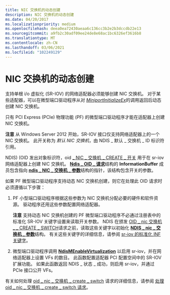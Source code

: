```yaml
---
title: NIC 交换机的动态创建
description: NIC 交换机的动态创建
ms.date: 04/20/2017
ms.localizationpriority: medium
ms.openlocfilehash: deea0ea72430aeaa6c136cc3b2e2b3dccdb22e13
ms.sourcegitcommit: a9fb2c30adf09ee24de8e68ac1bc6326ef3616b8
ms.translationtype: MT
ms.contentlocale: zh-CN
ms.lasthandoff: 03/06/2021
ms.locfileid: "102249129"
---
```

# <a name="dynamic-creation-of-a-nic-switch"></a>NIC 交换机的动态创建


支持单根 i/o 虚拟化 (SR-IOV) 的网络适配器必须能够创建 NIC 交换机。 对于某些适配器，可以在微型端口驱动程序从对 [*MiniportInitializeEx*](/windows-hardware/drivers/ddi/ndis/nc-ndis-miniport_initialize)的调用返回后动态创建 NIC 交换机。

只有 PCI Express (PCIe) 物理功能 (PF) 的微型端口驱动程序才能在适配器上创建 NIC 交换机。

**注意**  从 Windows Server 2012 开始，SR-IOV 接口仅支持网络适配器上的一个 NIC 交换机。 此开关称为 *默认 NIC 交换机*，由 NDIS \_ 默认 \_ 交换机 \_ ID 标识符引用。

 

NDIS)  (OID 发出对象标识符，oid [ \_ NIC \_ 交换机 \_ CREATE \_ 开关](./oid-nic-switch-create-switch.md) 用于在 sr-iov 网络适配器上创建 NIC 交换机。 [**Ndis \_ OID \_ 请求**](/windows-hardware/drivers/ddi/oidrequest/ns-oidrequest-ndis_oid_request)结构的 **InformationBuffer** 成员包含指向 [**ndis \_ NIC \_ 交换机 \_ 参数**](/windows-hardware/drivers/ddi/ntddndis/ns-ntddndis-_ndis_nic_switch_parameters)结构的指针，该结构包含开关的参数。

如果 PF 微型端口驱动程序支持动态 NIC 交换机创建，则它在处理此 OID 请求时必须遵循以下步骤：

1.  PF 小型端口驱动程序根据这些参数为 NIC 交换机分配必要的硬件和软件资源。 驱动程序还用这些参数配置网络适配器。

    **注意**  支持动态 NIC 交换机创建的 PF 微型端口驱动程序不必通过注册表中的标准化 SR-IOV 关键字设置来读取开关参数。 NDIS 在颁发 [OID \_ nic 交换机 \_ \_ CREATE \_ SWITCH](./oid-nic-switch-create-switch.md)请求之前，读取这些关键字以初始化 [**NDIS \_ nic \_ 交换机 \_ 参数**](/windows-hardware/drivers/ddi/ntddndis/ns-ntddndis-_ndis_nic_switch_parameters)结构。 有关这些关键字的详细信息，请参阅 [sr-iov 的标准化 INF 关键字](standardized-inf-keywords-for-sr-iov.md)。

     

2.  微型端口驱动程序调用 [**NdisMEnableVirtualization**](/windows-hardware/drivers/ddi/ndis/nf-ndis-ndismenablevirtualization) 以启用 sr-iov，并在网络适配器上设置 VFs 的数目。 此函数配置适配器 PCI 配置空间中的 SR-IOV 扩展功能。 如果此函数返回 NDIS \_ 状态 \_ 成功，则启用 sr-iov，并通过 PCIe 接口公开 VFs。

有关如何处理 [oid \_ nic \_ 交换机 \_ create \_ switch](./oid-nic-switch-create-switch.md) 请求的详细信息，请参阅 [处理 oid \_ nic \_ 交换机 \_ create \_ switch 请求](handling-the-oid-nic-switch-create-switch-request.md)。

 

